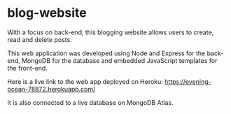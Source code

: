 # blog-website
With a focus on back-end, this blogging website allows users to create, read and delete posts. 

This web application was developed using Node and Express for the back-end, MongoDB for the database and embedded JavaScript templates for the front-end.

Here is a live link to the web app deployed on Heroku: https://evening-ocean-78872.herokuapp.com/

It is also connected to a live database on MongoDB Atlas.
